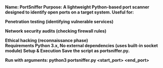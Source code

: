 
<b>Name: PortSniffer<b/>
<b>Purpose:</b> A lightweight Python-based port scanner designed to identify open ports on a target system. Useful for:

Penetration testing (identifying vulnerable services)

Network security audits (checking firewall rules)

Ethical hacking (reconnaissance phase)<br>
<b>Requirements</b>
Python 3.x,
No external dependencies (uses built-in socket module)
Setup & Execution
Save the script as portsniffer.py.

Run with arguments:
<b>python3 portsniffer.py <target> <start_port> <end_port></b>
